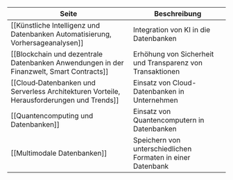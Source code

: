 | Seite | Beschreibung |
| ----------- | ----------- |
| [[Künstliche Intelligenz und Datenbanken Automatisierung, Vorhersageanalysen]] | Integration von KI in die Datenbanken |
| [[Blockchain und dezentrale Datenbanken Anwendungen in der Finanzwelt, Smart Contracts]] | Erhöhung von Sicherheit und Transparenz von Transaktionen |
| [[Cloud‐Datenbanken und Serverless Architekturen Vorteile, Herausforderungen und Trends]] | Einsatz von Cloud-Datenbanken in Unternehmen|
| [[Quantencomputing und Datenbanken]] | Einsatz von Quantencomputern in Datenbanken|
| [[Multimodale Datenbanken]] | Speichern von unterschiedlichen Formaten in einer Datenbank|
